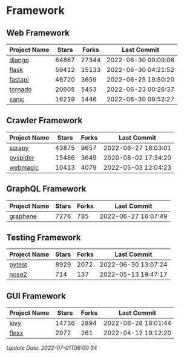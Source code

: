 # Framework

## Web Framework
| Project Name | Stars | Forks | Last Commit |
| ------------ | ----- | ----- | ----------- |
| [django](https://github.com/django/django) | 64867 | 27344 | 2022-06-30 09:09:06 |
| [flask](https://github.com/pallets/flask) | 59412 | 15133 | 2022-06-30 04:21:52 |
| [fastapi](https://github.com/tiangolo/fastapi) | 46720 | 3659 | 2022-06-25 19:50:20 |
| [tornado](https://github.com/tornadoweb/tornado) | 20605 | 5453 | 2022-06-23 00:26:37 |
| [sanic](https://github.com/sanic-org/sanic) | 16219 | 1446 | 2022-06-30 09:52:27 |

## Crawler Framework
| Project Name | Stars | Forks | Last Commit |
| ------------ | ----- | ----- | ----------- |
| [scrapy](https://github.com/scrapy/scrapy) | 43875 | 9657 | 2022-06-27 18:03:01 |
| [pyspider](https://github.com/binux/pyspider) | 15486 | 3649 | 2020-08-02 17:34:20 |
| [webmagic](https://github.com/code4craft/webmagic) | 10413 | 4079 | 2022-05-03 12:04:23 |

## GraphQL Framework
| Project Name | Stars | Forks | Last Commit |
| ------------ | ----- | ----- | ----------- |
| [graphene](https://github.com/graphql-python/graphene) | 7276 | 785 | 2022-06-27 16:07:49 |

## Testing Framework
| Project Name | Stars | Forks | Last Commit |
| ------------ | ----- | ----- | ----------- |
| [pytest](https://github.com/pytest-dev/pytest) | 8929 | 2072 | 2022-06-30 13:07:24 |
| [nose2](https://github.com/nose-devs/nose2) | 714 | 137 | 2022-05-13 19:47:17 |

## GUI Framework
| Project Name | Stars | Forks | Last Commit |
| ------------ | ----- | ----- | ----------- |
| [kivy](https://github.com/kivy/kivy) | 14736 | 2894 | 2022-06-28 18:01:44 |
| [flexx](https://github.com/flexxui/flexx) | 2972 | 261 | 2022-04-12 19:12:20 |

*Update Date: 2022-07-01T06:00:34*